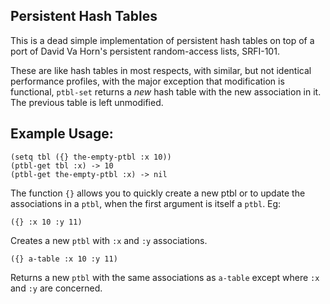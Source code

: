 Persistent Hash Tables
----------------------

This is a dead simple implementation of persistent hash tables on top
of a port of David Va Horn's persistent random-access lists, SRFI-101.

These are like hash tables in most respects, with similar, but not
identical performance profiles, with the major exception that
modification is functional, `ptbl-set` returns a _new_ hash table with
the new association in it.  The previous table is left unmodified. 

Example Usage:
--------------

    (setq tbl ({} the-empty-ptbl :x 10))
    (ptbl-get tbl :x) -> 10
    (ptbl-get the-empty-ptbl :x) -> nil

The function `{}` allows you to quickly create a new ptbl or to update
the associations in a `ptbl`, when the first argument is itself a
`ptbl`.  Eg:

    ({} :x 10 :y 11)

Creates a new `ptbl` with `:x` and `:y` associations.  


    ({} a-table :x 10 :y 11)

Returns a new `ptbl` with the same associations as `a-table` except
where `:x` and `:y` are concerned.


